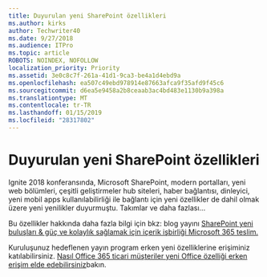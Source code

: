 ```yaml
---
title: Duyurulan yeni SharePoint özellikleri
ms.author: kirks
author: Techwriter40
ms.date: 9/27/2018
ms.audience: ITPro
ms.topic: article
ROBOTS: NOINDEX, NOFOLLOW
localization_priority: Priority
ms.assetid: 3e0c8c7f-261a-41d1-9ca3-be4a1d4ebd9a
ms.openlocfilehash: ea507c49ebd978914e87663afca9f35afd9f45c6
ms.sourcegitcommit: d6ea5e9458a2b8ceaab3ac4bd483e1130b9a398a
ms.translationtype: MT
ms.contentlocale: tr-TR
ms.lasthandoff: 01/15/2019
ms.locfileid: "28317802"
---
```

# <a name="sharepoint-new-features-announced"></a>Duyurulan yeni SharePoint özellikleri

Ignite 2018 konferansında, Microsoft SharePoint, modern portalları, yeni web bölümleri, çeşitli geliştirmeler hub siteleri, haber bağlantısı, dinleyici, yeni mobil apps kullanılabilirliği ile bağlantı için yeni özellikler de dahil olmak üzere yeni yenilikler duyurmuştu. Takımlar ve daha fazlası...
  
Bu özellikler hakkında daha fazla bilgi için bkz: blog yayını [SharePoint yeni buluşları &amp; güç ve kolaylık sağlamak için içerik işbirliği Microsoft 365 teslim.](https://go.microsoft.com/fwlink/?linkid=2026502)
  
Kuruluşunuz hedeflenen yayın program erken yeni özelliklerine erişiminiz katılabilirsiniz. [Nasıl Office 365 ticari müşteriler yeni Office özelliği erken erişim elde edebilirsiniz](https://go.microsoft.com/fwlink/?linkid=2026346)bakın.
  

